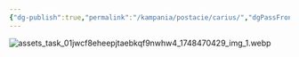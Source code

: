 ```yaml
---
{"dg-publish":true,"permalink":"/kampania/postacie/carius/","dgPassFrontmatter":true}
---
```


![assets_task_01jwcf8eheepjtaebkqf9nwhw4_1748470429_img_1.webp](/img/user/6%20Obrazy/assets_task_01jwcf8eheepjtaebkqf9nwhw4_1748470429_img_1.webp)

